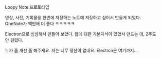 Loopy Note 프로토타입

영상, 사진, 기록물을 한번에 저장하는 노트에 저장하고 싶어서 만들게 되었다.
OneNote가 백만배 더 좋다 ㅋㅋㅋㅋㅋ

Electron으로 심심해서 만들어 보았다. 웹에 대한 기본지식이 있었서 만드는 데,
2주도 안 걸렸다.

누가 좀 개선 좀 해주세요. 저는 너무 정신이 없네요. Electron은 여기까지...
